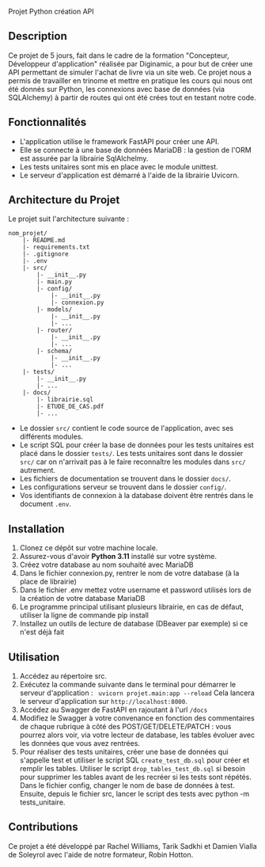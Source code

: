 Projet Python création API

## Description

Ce projet de 5 jours, fait dans le cadre de la formation "Concepteur, Développeur d'application" réalisée par Diginamic, a pour but de créer une API permettant de simuler l'achat de livre via un site web.
Ce projet nous a permis de travailler en trinome et mettre en pratique les cours qui nous ont été donnés sur Python, les connexions avec base de données (via SQLAlchemy) à partir de routes qui ont été crées tout en testant notre code.

## Fonctionnalités

- L'application utilise le framework FastAPI pour créer une API.
- Elle se connecte à une base de données MariaDB : la gestion de l'ORM est assurée par la librairie SqlAlchelmy.
- Les tests unitaires sont mis en place avec le module unittest.
- Le serveur d'application est démarré à l'aide de la librairie Uvicorn.

## Architecture du Projet

Le projet suit l'architecture suivante :

```
nom_projet/
    |- README.md
    |- requirements.txt
    |- .gitignore
    |- .env
    |- src/
        |- __init__.py
        |- main.py
        |- config/
            |- __init__.py
            |- connexion.py
        |- models/
            |- __init__.py
            |- ...
        |- router/
            |- __init__.py
            |- ...
        |- schema/
            |- __init__.py
            |- ...
    |- tests/
        |- __init__.py
        |- ...
    |- docs/
        |- librairie.sql
        |- ETUDE_DE_CAS.pdf
        |- ...

```

- Le dossier `src/` contient le code source de l'application, avec ses différents modules.
- Le script SQL pour créer la base de données pour les tests unitaires est placé dans le dossier `tests/`. Les tests unitaires sont dans le dossier `src/` car on n'arrivait pas à le faire reconnaître les modules dans `src/` autrement.
- Les fichiers de documentation se trouvent dans le dossier `docs/`.
- Les configurations serveur se trouvent dans le dossier `config/`.
- Vos identifiants de connexion à la database doivent être rentrés dans le document `.env`.

## Installation

1. Clonez ce dépôt sur votre machine locale.
2. Assurez-vous d'avoir **Python 3.11** installé sur votre système.
3. Créez votre database au nom souhaité avec MariaDB
4. Dans le fichier connexion.py, rentrer le nom de votre database (à la place de librairie)
5. Dans le fichier .env mettez votre username et password utilisés lors de la création de votre database MariaDB
6. Le programme principal utilisant plusieurs librairie, en cas de défaut, utiliser la ligne de commande pip install
7. Installez un outils de lecture de database (DBeaver par exemple) si ce n'est déjà fait

## Utilisation

1. Accédez au répertoire src.
2. Exécutez la commande suivante dans le terminal pour démarrer le serveur d'application :
   ` uvicorn projet.main:app --reload`
   Cela lancera le serveur d'application sur `http://localhost:8000`.
3. Accédez au Swagger de FastAPI en rajoutant à l'url `/docs`
4. Modifiez le Swagger à votre convenance en fonction des commentaires de chaque rubrique à côté des POST/GET/DELETE/PATCH : vous pourrez alors voir, via votre lecteur de database, les tables évoluer avec les données que vous avez rentrées.
5. Pour réaliser des tests unitaires, créer une base de données qui s'appelle test et utiliser le script SQL `create_test_db.sql` pour créer et remplir les tables. Utiliser le script `drop_tables_test_db.sql` si besoin pour supprimer les tables avant de les recréer si les tests sont répétés. Dans le fichier config, changer le nom de base de données à test. Ensuite, depuis le fichier src, lancer le script des tests avec python -m tests_unitaire.

## Contributions

Ce projet a été développé par Rachel Williams, Tarik Sadkhi et Damien Vialla de Soleyrol avec l'aide de notre formateur, Robin Hotton.
